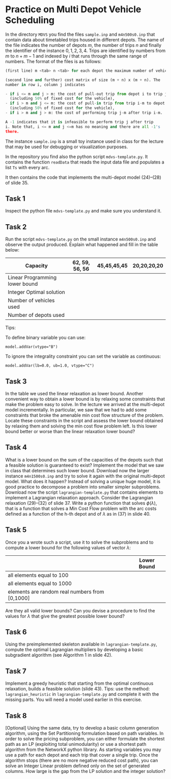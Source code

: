 # Practice on Multi Depot Vehicle Scheduling

In the directory `MDVS` you find the files `sample.inp` and `m4n500s0.inp` that
contain data about timetabled trips housed in different depots.  The name of the
file indicates the number of depots $m$, the number of trips $n$ and finally the
identifier of the instance $0,1,2,3,4$. Trips are identified by numbers from $m$
to $n+m−1$ and indexed by $i$ that runs through the same range of numbers. The
format of the files is as follows:

```python
(first line) m <tab> n <tab> for each depot the maximum number of vehicles

(second line and further) cost matrix of size (m + n) x (m + n). The
number in row i, column j indicates

- if i <= m and j > m: the cost of pull-out trip from depot i to trip j-m
  (including 50% of fixed cost for the vehicle),
- if i > m and j <= m: the cost of pull-in trip from trip i-m to depot j
  (including 50% of fixed cost for the vehicle),
- if i > m and j > m: the cost of performing trip j-m after trip i-m.

A -1 indicates that it is infeasible to perform trip j after trip
i. Note that, i <= m and j <=m has no meaning and there are all -1's
there.
```

The instance `sample.inp` is a small toy instance used in class for the
lecture that may be used for debugging or visualization purposes.

In the repository you find also the python script
`mdvs-template.py`. It contains the function `readData` that reads the
input data file and populates a list `Ts` with every arc.
<!-- This list is used to build a tuplelist, which is a Gurobi sub-class. -->
It then
contains the code that implements the multi-depot model (24)–(28) of
slide 35.

## Task 1

Inspect the python file `mdvs-template.py` and make sure you understand it.

## Task 2

Run the script `mdvs-template.py` on the small instance `m4n500s0.inp` and observe the output produced. Explain what happened and fill in the table below:


| Capacity                       | 	62, 59, 56, 56 | 	45,45,45,45	 | 20,20,20,20 |
|--------------------------------|------------------------|-----------------------------|-------------|
| Linear Programming lower bound |                        |                             |             |
| Integer Optimal solution       |                        |                             |             |
| Number of vehicles used        |                        |                             |             |
| Number of depots used          |                        |                             |             |


Tips:

To define binary variable you can use:
```
model.addVar(vtype="B")
```
To ignore the integrality constraint you can set the variable as continuous:
```
model.addVar(lb=0.0, ub=1.0, vtype="C")
```


## Task 3

In the table we used the linear relaxation as lower bound. Another
convenient way to obtain a lower bound is by relaxing some constraints
that make the problem easy to solve. In the lecture we arrived at the
multi-depot model incrementally. In particular, we saw that we had to
add some constraints that broke the amenable min cost flow structure of
the problem. Locate these constraints in the script and assess the lower
bound obtained by relaxing them and solving the min cost flow problem
left. Is this lower bound better or worse than the linear relaxation
lower bound?  


## Task 4

What is a lower bound on the sum of the capacities of the
depots such that a feasible solution is guaranteed to exist? Implement
the model that we saw in class that determines such lower bound.
Download now the larger instance `m4n1500s0.inp` and try to solve it again
with the original multi-depot model. What does it happen?  Instead of
solving a unique huge model, it is good practice to decompose a problem
into smaller simpler subproblems. Download now the script
`lagrangian-template.py` that contains elements to implement a Lagrangian
relaxation approach. Consider the Lagrangian relaxation (29)–(32) of
slide 37. Write a python function that solves $\phi(\lambda)$, that is a function
that solves a Min Cost Flow problem with the arc costs defined as a
function of the h-th depot and of $\lambda$ as in (37) in slide 40.

## Task 5

Once you a wrote such a script, use it to solve the subproblems and to
compute a lower bound for the following values of vector $\lambda$:


|                                                | Lower Bound |
|------------------------------------------------|-------------|
| all elements equal to 100                      |             |
| all elements equal to 1000                     |             |
| elements are random real numbers from [0,1000] |             |


Are they all valid lower bounds? Can you devise a procedure to find the
values for $\lambda$ that give the greatest possible lower bound?


## Task 6


Using the preimplemented skeleton available in
`lagrangian-template.py`, compute the optimal Lagrangian multipliers
by developing a basic subgradient algorithm (see Algorithm 1 in slide
42).


## Task 7

Implement a greedy heuristic that starting from the optimal continuous
relaxation, builds a feasible solution (slide 43).  Tips: use the
method: `lagrangian_heuristic` in `lagrangian-template.py` and complete it
with the missing parts. You will need a model used earlier in this
exercise.


## Task 8

[Optional] Using the same data, try to develop a basic column generation
algorithm, using the Set Partitioning formulation based on path
variables. In order to solve the pricing subproblem, you can either
formulate the shortest path as an LP (exploiting total unimodularity) or
use a shortest path algorithm from the NetworkX python library. As
starting variables you may use a path for each depot and each trip that
cover a single trip.  Once the algorithm stops (there are no more
negative reduced cost path), you can solve an Integer Linear problem
defined only on the set of generated columns. How large is the gap from
the LP solution and the integer solution?
